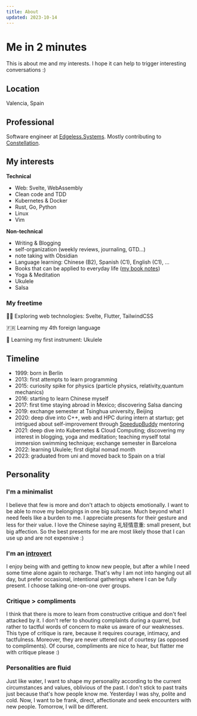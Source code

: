 ```yaml
---
title: About
updated: 2023-10-14
---
```


# Me in 2 minutes

This is about me and my interests. I hope it can help to trigger interesting conversations :)

## Location

Valencia, Spain

## Professional

Software engineer at [Edgeless.Systems](https://www.edgeless.systems/). Mostly contributing to [Constellation](https://github.com/edgelesssys/constellation).


## My interests
**Technical**
- Web: Svelte, WebAssembly
- Clean code and TDD
- Kubernetes & Docker
- Rust, Go, Python
- Linux
- Vim

**Non-technical**

- Writing & Blogging
- self-organization (weekly reviews, journaling, GTD...)
- note taking with Obsidian
- Language learning: Chinese (B2), Spanish (C1), English (C1), ...
- Books that can be applied to everyday life ([my book notes](/books))
- Yoga & Meditation
- Ukulele
- Salsa

### My freetime
🧑‍💻 Exploring web technologies: Svelte, Flutter, TailwindCSS

🇫🇷 Learning my 4th foreign language

🎸 Learning my first instrument: Ukulele

## Timeline

- 1999: born in Berlin
- 2013: first attempts to learn programming
- 2015: curiosity spike for physics (particle physics, relativity,quantum mechanics)
- 2016: starting to learn Chinese myself
- 2017: first time staying abroad in Mexico; discovering Salsa dancing
- 2019: exchange semester at Tsinghua university, Beijing
- 2020: deep dive into C++, web and HPC during intern at startup; get intrigued about self-improvement through [SpeedupBuddy](https://speedupbuddy.de/) mentoring
- 2021: deep dive into Kubernetes & Cloud Computing; discovering my interest in blogging, yoga and meditation; teaching myself total immersion swimming technique; exchange semester in Barcelona
- 2022: learning Ukulele; first digital nomad month
- 2023: graduated from uni and moved back to Spain on a trial


<!--### Me in pictures-->
<!--<img src="/images/about/thinking.jpeg" width="400">
<img src="/images/about/beach.jpeg" width="400">
<img src="/images/about/active.jpeg" width="400">-->

## Personality
### I'm a minimalist

I believe that few is more and don't attach to objects emotionally. I want to be able to move my belongings in one big suitcase. Much beyond what I need feels like a burden to me.
I appreciate presents for their gesture and less for their value. I love the Chinese saying 礼轻情意重: small present, but big affection. So the best presents for me are most likely those that I can use up and are not expensive :)

### I'm an [introvert](https://www.verywellmind.com/signs-you-are-an-introvert-2795427)

I enjoy being with and getting to know new people, but after a while I need some time alone again to recharge. That's why I am not into hanging out all day, but prefer occasional, intentional gatherings where I can be fully present. I choose talking one-on-one over groups.

### Critique > compliments

I think that there is more to learn from constructive critique and don't feel attacked by it. I don't refer to shouting complaints during a quarrel, but rather to tactful words of concern to make us aware of our weaknesses. This type of critique is rare, because it requires courage, intimacy, and tactfulness. Moreover, they are never uttered out of courtesy (as opposed to compliments). Of course, compliments are nice to hear, but flatter me with critique please :)

### Personalities are fluid

Just like water, I want to shape my personality according to the current circumstances and values, oblivious of the past. I don't stick to past traits just because that's how people know me. Yesterday I was shy, polite and cold. Now, I want to be frank, direct, affectionate and seek encounters with new people. Tomorrow, I will be different.

<!-- ### I want to be productive everyday

I have a slight obsession to feel productive every day. It is not as extreme that I enjoy working the whole day, but I have the urge to do something that brings me closer to my goals. I found that I am most productive in the early morning hours. -->
